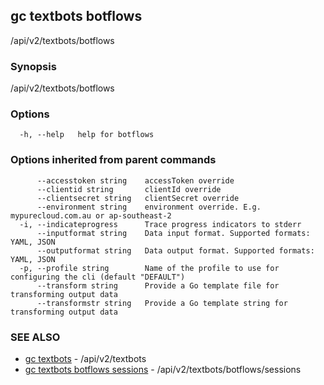 ## gc textbots botflows

/api/v2/textbots/botflows

### Synopsis

/api/v2/textbots/botflows

### Options

```
  -h, --help   help for botflows
```

### Options inherited from parent commands

```
      --accesstoken string    accessToken override
      --clientid string       clientId override
      --clientsecret string   clientSecret override
      --environment string    environment override. E.g. mypurecloud.com.au or ap-southeast-2
  -i, --indicateprogress      Trace progress indicators to stderr
      --inputformat string    Data input format. Supported formats: YAML, JSON
      --outputformat string   Data output format. Supported formats: YAML, JSON
  -p, --profile string        Name of the profile to use for configuring the cli (default "DEFAULT")
      --transform string      Provide a Go template file for transforming output data
      --transformstr string   Provide a Go template string for transforming output data
```

### SEE ALSO

* [gc textbots](gc_textbots.html)	 - /api/v2/textbots
* [gc textbots botflows sessions](gc_textbots_botflows_sessions.html)	 - /api/v2/textbots/botflows/sessions



